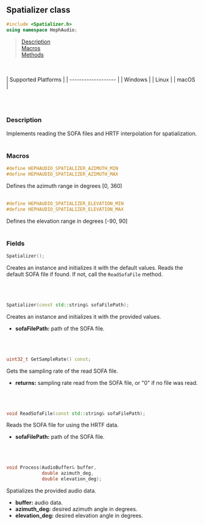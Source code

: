## Spatializer class
```c++
#include <Spatializer.h>
using namespace HephAudio;
```

> [Description](#description)<br>
[Macros](#macros)<br>
[Methods](#methods)


<br><br>
| Supported Platforms |
| ------------------- | 
| Windows             | 
| Linux               | 
| macOS               | 


<br><br>


### Description
Implements reading the SOFA files and HRTF interpolation for spatialization.
<br><br>



### Macros

```c++
#define HEPHAUDIO_SPATIALIZER_AZIMUTH_MIN
#define HEPHAUDIO_SPATIALIZER_AZIMUTH_MAX
```
Defines the azimuth range in degrees [0, 360)
<br><br>

```c++
#define HEPHAUDIO_SPATIALIZER_ELEVATION_MIN
#define HEPHAUDIO_SPATIALIZER_ELEVATION_MAX
```
Defines the elevation range in degrees [-90, 90]
<br><br>

### Fields

```c++
Spatializer();
```
Creates an instance and initializes it with the default values. 
Reads the default SOFA file if found. If not, call the ``ReadSofaFile`` method.
<br><br><br><br>

```c++
Spatializer(const std::string& sofaFilePath);
```
Creates an instance and initializes it with the provided values.
- **sofaFilePath:** path of the SOFA file.
<br><br><br><br>

```c++
uint32_t GetSampleRate() const;
```
Gets the sampling rate of the read SOFA file.
- **returns:** sampling rate read from the SOFA file, or "0" if no file was read.
<br><br><br><br>

```c++
void ReadSofaFile(const std::string& sofaFilePath);
```
Reads the SOFA file for using the HRTF data.
- **sofaFilePath:** path of the SOFA file.
<br><br><br><br>

```c++
void Process(AudioBuffer& buffer,
             double azimuth_deg,
             double elevation_deg);
```
Spatializes the provided audio data.
- **buffer:** audio data.
- **azimuth_deg:** desired azimuth angle in degrees.
- **elevation_deg:** desired elevation angle in degrees.
<br><br><br><br>
